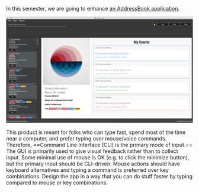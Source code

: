In this semester, we are going to enhance [an AddressBook application](https://se-edu.github.io/addressbook-level4/).

<img src="https://github.com/nus-cs2103-AY1718S1/addressbook-level4/raw/master/docs/images/Ui.png" width="600"/>


This product is meant for folks who can type fast, spend most of the time near a computer, and prefer typing over mouse/voice commands. Therefore, ==Command Line Interface (CLI) is the primary mode of input.== The GUI is primarily used to give visual feedback rather than to collect input. Some minimal use of mouse is OK (e.g. to click the minimize button), but the primary input should be CLI-driven. Mouse actions should have keyboard alternatives and typing a command is preferred over key combinations. Design the app in a way that you can do stuff faster by typing compared to mouse or key combinations.


